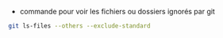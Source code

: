 * commande pour voir les fichiers ou dossiers ignorés par git
 ```bash
git ls-files --others --exclude-standard
 ```